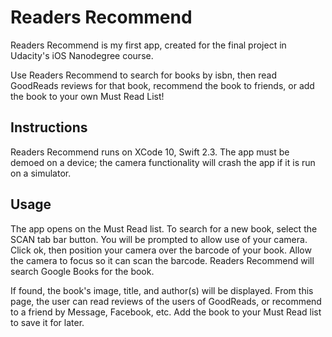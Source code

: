 # Readers Recommend

Readers Recommend is my first app, created for the final project in Udacity's iOS Nanodegree course. 

Use Readers Recommend to search for books by isbn, then read GoodReads reviews for that book, recommend the book to friends, or add the book to your own Must Read List! 

## Instructions
Readers Recommend runs on XCode 10, Swift 2.3.
The app must be demoed on a device; the camera functionality will crash the app if it is run on a simulator.

## Usage
The app opens on the Must Read list. To search for a new book, select the SCAN tab bar button. You will be prompted to allow use of your camera. Click ok, then position your camera over the barcode of your book. Allow the camera to focus so it can scan the barcode. 
Readers Recommend will search Google Books for the book. 

If found, the book's image, title, and author(s) will be displayed. From this page, the user can read reviews of the users of GoodReads, or recommend to a friend by Message, Facebook, etc. Add the book to your Must Read list to save it for later. 
